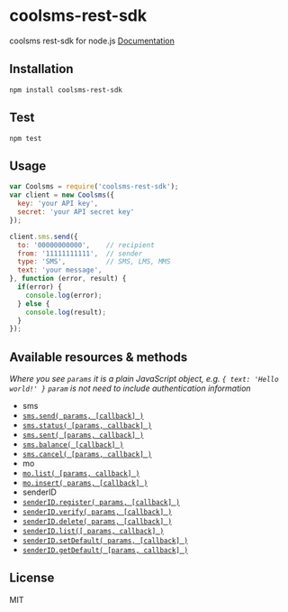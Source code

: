 coolsms-rest-sdk
=====

coolsms rest-sdk for node.js
[Documentation](http://www.coolsms.co.kr/REST_API)

## Installation
`npm install coolsms-rest-sdk`

## Test
`npm test`

## Usage
```javascript
var Coolsms = require('coolsms-rest-sdk');
var client = new Coolsms({
  key: 'your API key',
  secret: 'your API secret key'
});

client.sms.send({
  to: '00000000000',    // recipient
  from: '11111111111',  // sender 
  type: 'SMS',          // SMS, LMS, MMS
  text: 'your message',
}, function (error, result) {
  if(error) {
    console.log(error);
  } else {
    console.log(result);
  }
});
```

## Available resources & methods
*Where you see `params` it is a plain JavaScript object, e.g. `{ text: 'Hello world!' }`*
*`param` is not need to include authentication information*

 * sms
  * [`sms.send( params, [callback] )`](http://www.coolsms.co.kr/SMS_API#POSTsend)
  * [`sms.status( [params, callback] )`](http://www.coolsms.co.kr/SMS_API#GETstatus)
  * [`sms.sent( [params, callback] )`](http://www.coolsms.co.kr/SMS_API#GETsent)
  * [`sms.balance( [callback] )`](http://www.coolsms.co.kr/SMS_API#GETbalance)
  * [`sms.cancel( [params, callback] )`](http://www.coolsms.co.kr/SMS_API#POSTcancel)
 * mo
  * [`mo.list( [params, callback] )`](http://www.coolsms.co.kr/MO_API#GETlist)
  * [`mo.insert( params, [callback] )`](http://www.coolsms.co.kr/MO_API#POSTinsert)
 * senderID
  * [`senderID.register( params, [callback] )`](http://www.coolsms.co.kr/SenderID_API#POSTregister)
  * [`senderID.verify( params, [callback] )`](http://www.coolsms.co.kr/SenderID_API#POSTverify)
  * [`senderID.delete( params, [callback] )`](http://www.coolsms.co.kr/SenderID_API#POSTdelete)
  * [`senderID.list([ params, callback] )`](http://www.coolsms.co.kr/SenderID_API#GETlist)
  * [`senderID.setDefault( params, [callback] )`](http://www.coolsms.co.kr/SenderID_API#POSTset_default)
  * [`senderID.getDefault( [params, callback] )`](http://www.coolsms.co.kr/SenderID_API#GETget_default)

## License
MIT

